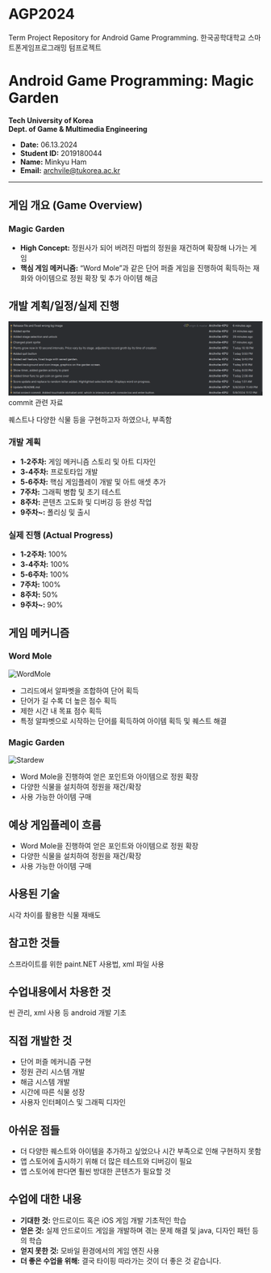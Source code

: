 # AGP2024
Term Project Repository for Android Game Programming.
한국공학대학교 스마트폰게임프로그래밍 텀프로젝트

# Android Game Programming: Magic Garden

**Tech University of Korea**  
**Dept. of Game & Multimedia Engineering**

- **Date:** 06.13.2024
- **Student ID:** 2019180044
- **Name:** Minkyu Ham
- **Email:** archvile@tukorea.ac.kr

---

## 게임 개요 (Game Overview)

### Magic Garden

- **High Concept:** 정원사가 되어 버려진 마법의 정원을 재건하며 확장해 나가는 게임
- **핵심 게임 메커니즘:** “Word Mole”과 같은 단어 퍼즐 게임을 진행하여 획득하는 재화와 아이템으로 정원 확장 및 추가 아이템 해금

## 개발 계획/일정/실제 진행
  ![title](https://github.com/Archvile-KPU/AGP2024/blob/master/%EC%8A%A4%ED%81%AC%EB%A6%B0%EC%83%B7%202024-06-13%20232125.png?raw=true)   
commit 관련 자료

퀘스트나 다양한 식물 등을 구현하고자 하였으나, 부족함


### 개발 계획

- **1-2주차:** 게임 메커니즘 스토리 및 아트 디자인
- **3-4주차:** 프로토타입 개발
- **5-6주차:** 핵심 게임플레이 개발 및 아트 애셋 추가
- **7주차:** 그래픽 병합 및 초기 테스트
- **8주차:** 콘텐츠 고도화 및 디버깅 등 완성 작업
- **9주차~:** 폴리싱 및 출시

### 실제 진행 (Actual Progress)

- **1-2주차:** 100%
- **3-4주차:** 100%
- **5-6주차:** 100%
- **7주차:** 100%
- **8주차:** 50%
- **9주차~:** 90%


## 게임 메커니즘

### Word Mole

![WordMole](https://i.redd.it/anyone-know-if-you-can-play-word-mole-on-pc-v0-n2n8mzpb79cb1.png?width=480&format=png&auto=webp&s=5fc23fd95bb9cee39bb446745d085900d87ecc5d)
- 그리드에서 알파벳을 조합하여 단어 획득
- 단어가 길 수록 더 높은 점수 획득
- 제한 시간 내 목표 점수 획득
- 특정 알파벳으로 시작하는 단어를 획득하여 아이템 획득 및 퀘스트 해결

### Magic Garden

![Stardew](https://cdn.akamai.steamstatic.com/steam/apps/413150/ss_a3ddf22cda3bd722df77dbdd58dbec393906b654.1920x1080.jpg?t=1711128146)
- Word Mole을 진행하여 얻은 포인트와 아이템으로 정원 확장
- 다양한 식물을 설치하여 정원을 재건/확장
- 사용 가능한 아이템 구매

## 예상 게임플레이 흐름

- Word Mole을 진행하여 얻은 포인트와 아이템으로 정원 확장
- 다양한 식물을 설치하여 정원을 재건/확장
- 사용 가능한 아이템 구매

## 사용된 기술
시각 차이를 활용한 식물 재배도

## 참고한 것들
스프라이트를 위한 paint.NET 사용법, xml 파일 사용

## 수업내용에서 차용한 것
씬 관리, xml 사용 등 android 개발 기초

## 직접 개발한 것

- 단어 퍼즐 메커니즘 구현
- 정원 관리 시스템 개발
- 해금 시스템 개발
- 시간에 따른 식물 성장
- 사용자 인터페이스 및 그래픽 디자인

## 아쉬운 점들

- 더 다양한 퀘스트와 아이템을 추가하고 싶었으나 시간 부족으로 인해 구현하지 못함
- 앱 스토어에 출시하기 위해 더 많은 테스트와 디버깅이 필요
- 앱 스토어에 판다면 훨씬 방대한 콘텐츠가 필요할 것

## 수업에 대한 내용

- **기대한 것:** 안드로이드 혹은 iOS 게임 개발 기초적인 학습
- **얻은 것:** 실제 안드로이드 게임을 개발하며 겪는 문제 해결 및 java, 디자인 패턴 등의 학습
- **얻지 못한 것:** 모바일 환경에서의 게임 엔진 사용
- **더 좋은 수업을 위해:** 결국 타이핑 따라가는 것이 더 좋은 것 같습니다.
